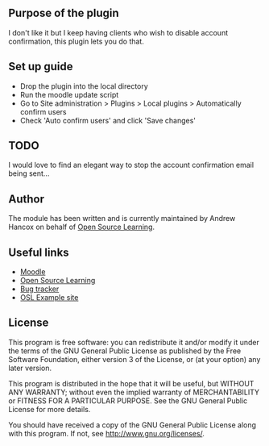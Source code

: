 ## Purpose of the plugin

I don't like it but I keep having clients who wish to disable account confirmation, this plugin lets you do that.

## Set up guide

* Drop the plugin into the local directory
* Run the moodle update script
* Go to Site administration > Plugins > Local plugins > Automatically confirm users
* Check 'Auto confirm users' and click 'Save changes'

TODO
------
I would love to find an elegant way to stop the account confirmation email being sent...

Author
------

The module has been written and is currently maintained by Andrew Hancox on behalf of [Open Source Learning](https://opensourcelearning.co.uk).

Useful links
------------

* [Moodle](https://moodle.org/)
* [Open Source Learning](https://opensourcelearning.co.uk)
* [Bug tracker](https://github.com/andrewhancox/moodle-local_autoconfirmusers/issues)
* [OSL Example site](https://examplesite.opensourcelearning.co.uk)

License
-------

This program is free software: you can redistribute it and/or modify it under the
terms of the GNU General Public License as published by the Free Software Foundation,
either version 3 of the License, or (at your option) any later version.

This program is distributed in the hope that it will be useful, but WITHOUT ANY
WARRANTY; without even the implied warranty of MERCHANTABILITY or FITNESS FOR A
PARTICULAR PURPOSE.  See the GNU General Public License for more details.

You should have received a copy of the GNU General Public License along with this
program. If not, see <http://www.gnu.org/licenses/>.
